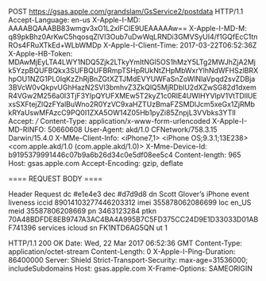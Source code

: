 POST https://gsas.apple.com/grandslam/GsService2/postdata HTTP/1.1
Accept-Language: en-us
X-Apple-I-MD: AAAABQAAABB83wmgv3xO1L2xlFCIE9UEAAAAAw==
X-Apple-I-MD-M: q89pkBhz0ArKwC5hqosqZlVI3Oub7uDwWqLRNDi3GMVSyUI4/f1GQfEcC1tnROs4FRuXTkEd+WLbWMDp
X-Apple-I-Client-Time: 2017-03-22T06:52:36Z
X-Apple-HB-Token: MDAwMjEyLTA4LWY1NDQ5Zjk2LTkyYmItNGI5OS1hMzY5LTg2MWJhZjA2Mjk5YzpBQUFBQkx3SUFBQUFBRmpTSHpRUkNtZHpMbWxrYlhNdWFHSzlBRXhpOU1NZG1PL0lqKzZhRjBnZGtXZTJMdEVYUWFaSnZoWlNlaVpqd2svZDBja3BVcW0vQkpvUGhHazN2SVl3bmhvZ3ZkQlQ5MjRDblU2dXZwSG82d1dxemR4VGw2M256a0I3TjF3YlpQYUFXMEw5T2kyZ1c0RlE4UWlHYVlpV1VtTDllUExsSXFtejZlQzFYalBuWno2R0YzVC9xaHZTUzBmaFZSMDlJcm5xeGx1ZjRMbkRYaUswMFAzcC9PQ0I1ZXA5OW14Z05Hb1pyZi85ZnpjL3VVbks3YTlI
Accept: */*
Content-Type: application/x-www-form-urlencoded
X-Apple-I-MD-RINFO: 50660608
User-Agent: akd/1.0 CFNetwork/758.3.15 Darwin/15.4.0
X-MMe-Client-Info: <iPhone7,1> <iPhone OS;9.3.1;13E238> <com.apple.akd/1.0 (com.apple.akd/1.0)>
X-Mme-Device-Id: b9195379991446c07b9a6b26d34c0e5df08ee5c4
Content-length: 965
Host: gsas.apple.com
Accept-Encoding: gzip, deflate

==== REQUEST BODY ====
<?xml version        "1.0" encoding="UTF-8"?>
<!DOCTYPE plist PUBLIC "-//Apple//DTD PLIST 1.0//EN" "http://www.apple.com/DTDs/PropertyList-1.0.dtd">
<plist version="1.0">
<dict>
	<key>Header</key>
	<dict>
	</dict>
	<key>Request</key>
	<dict>
		<key>dc</key>
		<string>#e1e4e3</string>
		<key>dec</key>
		<string>#d7d9d8</string>
		<key>dn</key>
		<string>Scott Glover’s iPhone</string>
		<key>event</key>
		<string>liveness</string>
		<key>iccid</key>
		<string>89014103277446203312</string>
		<key>imei</key>
		<string>355878062086699</string>
		<key>loc</key>
		<string>en_US</string>
		<key>meid</key>
		<string>35587806208669</string>
		<key>pn</key>
		<string>3463123284</string>
		<key>ptkn</key>
		<string>70A48BDFDE8EB9747A3AC4BA4A995B7C5FD375CC24D9E1D33033D01ABF741396</string>
		<key>services</key>
		<array>
			<string>icloud</string>
		</array>
		<key>sn</key>
		<string>FK1NTD6AG5QN</string>
		<key>ut</key>
		<integer>1</integer>
	</dict>
</dict>
</plist>


HTTP/1.1 200 OK
Date: Wed, 22 Mar 2017 06:52:36 GMT
Content-Type: application/octet-stream
Content-Length: 0
X-Apple-I-Ping-Duration: 86400000
Server: Shield
Strict-Transport-Security: max-age=31536000; includeSubdomains
Host: gsas.apple.com
X-Frame-Options: SAMEORIGIN

